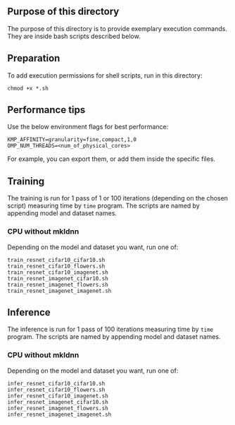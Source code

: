 ## Purpose of this directory
The purpose of this directory is to provide exemplary execution commands. They are inside bash scripts described below.

## Preparation
To add execution permissions for shell scripts, run in this directory:
```
chmod +x *.sh
```

## Performance tips
Use the below environment flags for best performance:
```
KMP_AFFINITY=granularity=fine,compact,1,0
OMP_NUM_THREADS=<num_of_physical_cores>
```
For example, you can export them, or add them inside the specific files.

## Training
The training is run for 1 pass of 1 or 100 iterations (depending on the chosen script) measuring time by `time` program.
The scripts are named by appending model and dataset names.  
### CPU without mkldnn
Depending on the model and dataset you want, run one of:
```
train_resnet_cifar10_cifar10.sh
train_resnet_cifar10_flowers.sh
train_resnet_cifar10_imagenet.sh
train_resnet_imagenet_cifar10.sh
train_resnet_imagenet_flowers.sh
train_resnet_imagenet_imagenet.sh
```

## Inference
The inference is run for 1 pass of 100 iterations measuring time by `time` program.
The scripts are named by appending model and dataset names.  
### CPU without mkldnn
Depending on the model and dataset you want, run one of:
```
infer_resnet_cifar10_cifar10.sh
infer_resnet_cifar10_flowers.sh
infer_resnet_cifar10_imagenet.sh
infer_resnet_imagenet_cifar10.sh
infer_resnet_imagenet_flowers.sh
infer_resnet_imagenet_imagenet.sh
```
